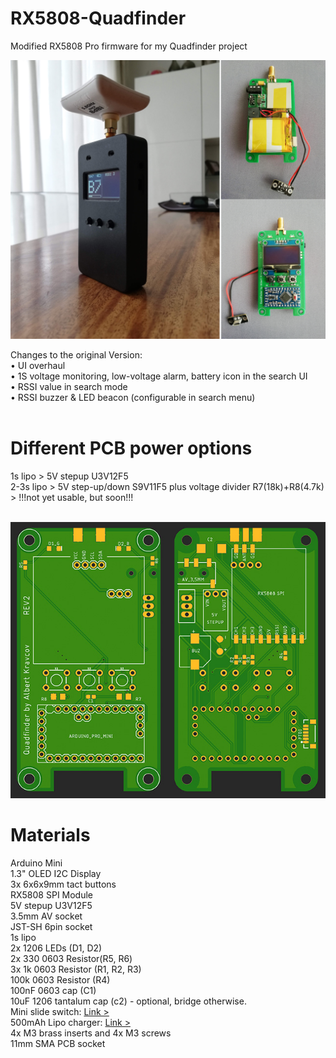 # RX5808-Quadfinder
Modified RX5808 Pro firmware for my Quadfinder project

<img src="https://raw.githubusercontent.com/skaman82/RX5808-Quadfinder/master/images/start.jpg">

Changes to the original Version: <br>
• UI overhaul<br>
• 1S voltage monitoring, low-voltage alarm, battery icon in the search UI<br>
• RSSI value in search mode<br>
• RSSI buzzer & LED beacon (configurable in search menu)<br><br>

# Different PCB power options<br>
1s lipo > 5V stepup U3V12F5<br>
2-3s lipo > 5V step-up/down S9V11F5 plus voltage divider R7(18k)+R8(4.7k) > !!!not yet usable, but soon!!!<br><br>

<img src="https://raw.githubusercontent.com/skaman82/RX5808-Quadfinder/master/images/pcbs.jpg">

# Materials<br>
Arduino Mini<br>
1.3" OLED I2C Display<br>
3x 6x6x9mm tact buttons<br>
RX5808 SPI Module<br>
5V stepup U3V12F5<br>
3.5mm AV socket<br>
JST-SH 6pin socket<br>
1s lipo<br>
2x 1206 LEDs (D1, D2)<br>
2x 330 0603 Resistor(R5, R6)<br>
3x 1k 0603 Resistor (R1, R2, R3)<br>
100k 0603 Resistor (R4)<br>
100nF 0603 cap (C1)<br>
10uF 1206 tantalum cap (c2) - optional, bridge otherwise.<br>
Mini slide switch: <a href="https://de.aliexpress.com/item/20-st-cke-MSS22D18-Mini-DIP-Schiebeschalter-1P2T-3Pin-f-r-DIY-Elektronische-Zubeh-r-Mikroschalter/32859694454.html?spm=a2g0s.9042311.0.0.27424c4ddocSic">Link ></a><br>
500mAh Lipo charger: <a href="https://www.banggood.com/Lantian-1S-3_7V-4_2V-0_4A-Android-Micro-USB-Lipo-Battery-Charger-Board-Module-for-FPV-RC-Drone-p-1347517.html?p=03160313547712015036">Link ></a><br>
4x M3 brass inserts and 4x M3 screws<br>
11mm SMA PCB socket
